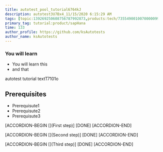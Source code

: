 ```yaml
---
title: autotest_pool_tutorial6764kJ
description: autotest3U7Bx4_11/15/2020 6:15:29 AM
tags: [topic:139269250608756787992873,products:tech/73554900100700000996,tutorial:experience/advanced]
primary_tag: tutorial:product/sapHana
time: 133
author_profile: https://github.com/ksAutotests
author_name: ksAutotests
---
```

### You will learn
- You will learn this
- and that

autotest tutorial textT7101o

## Prerequisites
- Prerequisute1
- Prerequisute2
- Prerequisute3

[ACCORDION-BEGIN [](First step)]
[DONE]
[ACCORDION-END]

[ACCORDION-BEGIN [](Second step)]
[DONE]
[ACCORDION-END]

[ACCORDION-BEGIN [](Third step)]
[DONE]
[ACCORDION-END]

